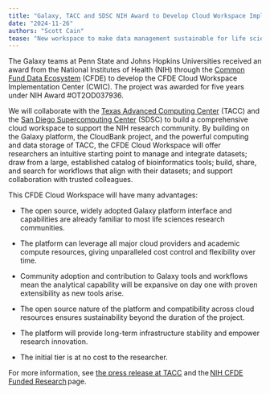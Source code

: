 ```yaml
---
title: "Galaxy, TACC and SDSC NIH Award to Develop Cloud Workspace Implementation Center"
date: "2024-11-26"
authors: "Scott Cain"
tease: "New workspace to make data management sustainable for life sciences data analysis"
---
```


The Galaxy teams at Penn State and Johns Hopkins Universities received an
award from the National Institutes of Health (NIH) through the
[Common Fund Data Ecosystem](https://commonfund.nih.gov/dataecosystem) (CFDE) to
develop the CFDE Cloud Workspace Implementation Center (CWIC). The project was
awarded for five years under NIH Award #OT2OD037936.

We will collaborate with the [Texas Advanced Computing Center](https://tacc.utexas.edu/) (TACC)
and the [San Diego Supercomputing Center](https://www.sdsc.edu/) (SDSC) to
build a comprehensive cloud workspace to support the NIH research community.
By building on the Galaxy platform, the CloudBank project, and the powerful
computing and data storage of TACC, the CFDE Cloud Workspace will offer
researchers an intuitive starting point to manage and integrate datasets;
draw from a large, established catalog of bioinformatics tools; build, share,
and search for workflows that align with their datasets; and support
collaboration with trusted colleagues.

This CFDE Cloud Workspace will have many advantages:

-   The open source, widely adopted Galaxy platform interface and capabilities are
    already familiar to most life sciences research communities.

-   The platform can leverage all major cloud providers and academic compute
    resources, giving unparalleled cost control and flexibility over time.

-   Community adoption and contribution to Galaxy tools and workflows mean the
    analytical capability will be expansive on day one with proven extensibility
    as new tools arise.

-   The open source nature of the platform and compatibility across cloud
    resources ensures sustainability beyond the duration of the project.

-   The platform will provide long-term infrastructure stability and empower
    research innovation.

-   The initial tier is at no cost to the researcher.

For more information, see
[the press release at TACC](https://tacc.utexas.edu/news/latest-news/2024/11/25/tacc-receives-nih-award-to-develop-cloud-workspace-implementation-center/)
and the [NIH CFDE Funded Research](https://commonfund.nih.gov/dataecosystem/FundedResearch) page.
